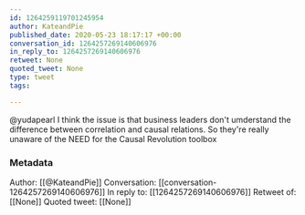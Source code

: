 ```yaml
---
id: 1264259119701245954
author: KateandPie
published_date: 2020-05-23 18:17:17 +00:00
conversation_id: 1264257269140606976
in_reply_to: 1264257269140606976
retweet: None
quoted_tweet: None
type: tweet
tags:

---
```


@yudapearl I think the issue is that business leaders don't umderstand the difference between correlation and causal relations. So they're really unaware of the NEED for the Causal Revolution toolbox

### Metadata

Author: [[@KateandPie]]
Conversation: [[conversation-1264257269140606976]]
In reply to: [[1264257269140606976]]
Retweet of: [[None]]
Quoted tweet: [[None]]
